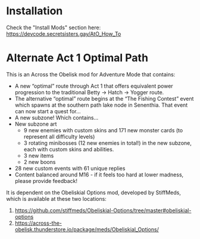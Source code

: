 # Installation

Check the "Install Mods" section here: https://devcode.secretsisters.gay/AtO_How_To

# Alternate Act 1 Optimal Path

This is an Across the Obelisk mod for Adventure Mode that contains:

* A new “optimal” route through Act 1 that offers equivalent power progression to the traditional Betty -> Hatch -> Yogger route.
* The alternative “optimal” route begins at the “The Fishing Contest” event which spawns at the southern path lake node in Senenthia. That event can now start a quest for…
* A new subzone! Which contains…
* New subzone art
  * 9 new enemies with custom skins and 171 new monster cards (to represent all difficulty levels)
  * 3 rotating minibosses (12 new enemies in total!) in the new subzone, each with custom skins and abilities.
  * 3 new items
  * 2 new boons
* 28 new custom events with 61 unique replies
* Content balanced around M16 - if it feels too hard at lower madness, please provide feedback!

It is dependent on the Obeliskial Options mod, developed by StiffMeds, which is available at these two locations: 

1. https://github.com/stiffmeds/Obeliskial-Options/tree/master#obeliskial-options
2. https://across-the-obelisk.thunderstore.io/package/meds/Obeliskial_Options/
